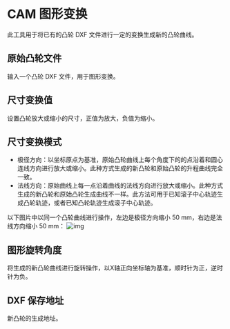 # CAM 图形变换

此工具用于将已有的凸轮 DXF 文件进行一定的变换生成新的凸轮曲线。

## 原始凸轮文件

输入一个凸轮 DXF 文件，用于图形变换。

## 尺寸变换值

设置凸轮放大或缩小的尺寸，正值为放大，负值为缩小。

## 尺寸变换模式

- 极径方向：以坐标原点为基准，原始凸轮曲线上每个角度下的的点沿着和圆心连线方向进行放大或缩小。此种方式生成的新凸轮和原始凸轮的升程曲线完全一致。
- 法线方向：原始曲线上每一点沿着曲线的法线方向进行放大或缩小。此种方式生成的新凸轮和原始凸轮生成曲线不一样。此方法可用于已知滚子中心轨迹生成凸轮轨迹，或者已知凸轮轨迹生成滚子中心轨迹。

以下图片中以同一个凸轮曲线进行操作，左边是极径方向缩小 50 mm，右边是法线方向缩小 50 mm：
![img](resources/tranform.jpg)

## 图形旋转角度

将生成的新凸轮曲线进行旋转操作，以X轴正向坐标轴为基准，顺时针为正，逆时针为负。

## DXF 保存地址

新凸轮的生成地址。
